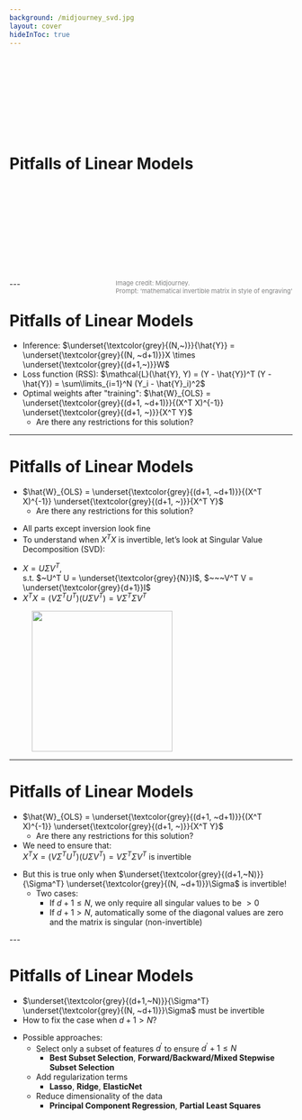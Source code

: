 ```yaml
---
background: /midjourney_svd.jpg
layout: cover
hideInToc: true
---
```

<br>
<br>
<br>
<br>
<br>
<br>
<br>
<br>

# Pitfalls of Linear Models

<div>
<br>
<br>
<br>
<br>
<br>
<br>
<br>
<br>
<br>
<br>
<span style="color:gray; font-size: 11px; float: right;">Image credit: Midjourney.<br> Prompt: ‘mathematical invertible matrix in style of engraving'
</span>
</div>
---

# Pitfalls of Linear Models

<v-clicks depth="2">

* Inference: $\underset{\textcolor{grey}{(N,~)}}{\hat{Y}} = \underset{\textcolor{grey}{(N, ~d+1)}}X \times \underset{\textcolor{grey}{(d+1,~)}}W$
* Loss function (RSS): $\mathcal{L}(\hat{Y}, Y) = (Y - \hat{Y})^T (Y - \hat{Y}) = \sum\limits_{i=1}^N (Y_i - \hat{Y}_i)^2$
* Optimal weights after "training": $\hat{W}_{OLS} = \underset{\textcolor{grey}{(d+1, ~d+1)}}{(X^T X)^{-1}} \underset{\textcolor{grey}{(d+1, ~)}}{X^T Y}$
	* Are there any restrictions for this solution?

</v-clicks>

---

# Pitfalls of Linear Models

* $\hat{W}_{OLS} = \underset{\textcolor{grey}{(d+1, ~d+1)}}{(X^T X)^{-1}} \underset{\textcolor{grey}{(d+1, ~)}}{X^T Y}$
	* Are there any restrictions for this solution?

<v-clicks>

* All parts except inversion look fine
* To understand when <span title="Gram matrix" class="icon-btn opacity-100 !border-none !hover:text-black p-0"> $X^T X$ </span> is invertible, let’s look at Singular Value Decomposition (SVD):
<div class="grid grid-cols-[9fr,5fr]">
<div>

* $X = U \Sigma V^T$,  <br> s.t. $~U^T U = \underset{\textcolor{grey}{N}}I$, $~~~V^T V = \underset{\textcolor{grey}{d+1}}I$
* $X^T X = (V \Sigma^T U^T)(U \Sigma V^T) = V \Sigma^T \Sigma V^T$
</div>
<div>
  <figure>
    <img src="/SVD.png" style="width: 250px; position: relative">
  </figure>
</div>
</div>
</v-clicks>

---

# Pitfalls of Linear Models

* $\hat{W}_{OLS} = \underset{\textcolor{grey}{(d+1, ~d+1)}}{(X^T X)^{-1}} \underset{\textcolor{grey}{(d+1, ~)}}{X^T Y}$
	* Are there any restrictions for this solution?
* We need to ensure that: <br> $X^T X = (V \Sigma^T U^T)(U \Sigma V^T) = V \Sigma^T \Sigma V^T$ is invertible

<v-clicks depth="2">

* But this is true only when $\underset{\textcolor{grey}{(d+1,~N)}}{\Sigma^T} \underset{\textcolor{grey}{(N, ~d+1)}}\Sigma$ is invertible!
	* Two cases:
		* If $d+1 \leq N$, we only require all singular values to be $> 0$
		* If $d+1 > N$, automatically some of the diagonal values are zero and the matrix is singular (non-invertible)
</v-clicks>
---

# Pitfalls of Linear Models

* $\underset{\textcolor{grey}{(d+1,~N)}}{\Sigma^T} \underset{\textcolor{grey}{(N, ~d+1)}}\Sigma$ must be invertible
* How to fix the case when $d+1 > N$?

<v-clicks depth="3">

* Possible approaches:
	* Select only a subset of features $d^\prime$ to ensure $d^\prime+1 \leq N$
		* **Best Subset Selection**, **Forward/Backward/Mixed Stepwise Subset Selection**
	* Add regularization terms
		* **Lasso**, **Ridge**, **ElasticNet**
	* Reduce dimensionality of the data
		* **Principal Component Regression**, **Partial Least Squares**
</v-clicks>